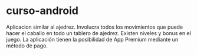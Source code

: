 # curso-android
Aplicacion similar al ajedrez. Involucra todos los movimientos que puede hacer el caballo en todo un tablero de ajedrez.
Existen niveles y bonus en el juego.
La aplicación tienen la posibilidad de App Premium mediante un método de pago.
